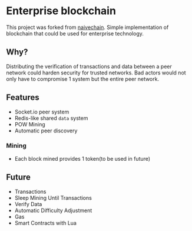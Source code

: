 # Enterprise blockchain

This project was forked from
[naivechain](https://github.com/lhartikk/naivechain). Simple implementation of
blockchain that could be used for enterprise technology.

## Why?

Distributing the verification of transactions and data between a peer network
could harden security for trusted networks. Bad actors would not only have to
compromise 1 system but the entire peer network.

## Features

* Socket.io peer system
* Redis-like shared `data` system
* POW Mining
* Automatic peer discovery

### Mining

* Each block mined provides 1 token(to be used in future)

## Future

* Transactions
* Sleep Mining Until Transactions
* Verify Data
* Automatic Difficulty Adjustment
* Gas
* Smart Contracts with Lua
